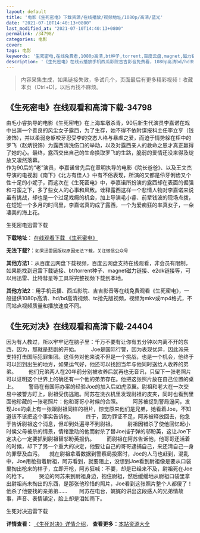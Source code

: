 ```yaml
---
layout: default
title: '电影《生死密电》下载资源/在线播放/视频地址/1080p/高清/蓝光'
date: "2021-07-10T14:40:13+0800"
last_modified_at: "2021-07-10T14:40:13+0800"
permalink: /34798/
categories: 电影
cover:
tags: 电影
keywords: '生死密电,在线免费看,1080p高清,bt种子,torrent,百度云盘,magnet,磁力链,迅雷下载资源'
description: '《生死密电》在线云播放手机西瓜影院吉吉影音免费看，1080p高清bd/hd未删减完整版和tc抢先枪版，mkv/mp4格式，附带bt/torrent种子、magnet/磁力链、百度云盘、网盘资源迅雷下载链接'
---
```


>内容采集生成，如果链接失效，多试几个，页面最后有更多精彩视频！收藏本页（Ctrl+D)，以后再找不麻烦。


## 《生死密电》在线观看和高清下载-34798

由毛小睿执导的电影《生死密电》在上海车墩杀青，90后新生代演员李嘉诺在戏中出演一个善良的风尘女子露西，为了生存，她不得不依附谍报科主任李立亨（钱波饰），并以柔弱身躯咬牙忍受李的变态人格与暴虐之爱，而迫于情势躲在柜中的罗飞（赵炳锐饰）为露西清洗伤口的举动，以及对露西亲人的救命之恩才真正赢得了她的心。最终，露西交出自己的生命换取罗飞的生路，脆弱的爱情还没来得及绽放又凄然落幕。<br /> 作为90后的“老&rdquo;演员，李嘉诺曾先后在章明执导的电影《院长爸爸》、以及王文杰导演的电视剧《南下》《北方有佳人》中有不俗表现，所演的又都是伶牙俐齿又个性十足的小妮子，而这次在《生死密电》中，李嘉诺所扮演的露西却在表面的倔强和刁蛮之下，多了些女人的心事和风致。诠释露西这样一个悲情人物对李嘉诺来说虽有挑战，却也是一个过足戏瘾的机会，加上导演毛小睿、前辈钱波的现场点拨，在短短一个多月的时间里，李嘉诺真的成了露西，一个为爱痴狂的率真女子，一朵凄美的海上花。</p>


生死密电迅雷下载

**下载地址**： [在线观看下载 《生死密电》](https://www.993dy.com//vod-detail-id-14137.html) 


**无法下载?**：`如果迅雷因版权原因无法下载，关注微信公众号 `

**其他方法1**：从百度云网盘下载视频，百度云网盘支持在线观看，非会员有限制，如果能找到迅雷下载链接、bt/torrent种子、magnet磁力链接、e2dk链接等，可以用迅雷、比特彗星等工具将完整视频下载到本地。

**其他方法2**：用手机云播、西瓜影院、吉吉影音等在线免费观看《生死密电》，一般提供1080p高清、hd/bd高清视频、tc抢先版视频，视频为mkv或mp4格式，不同站点视频质量和播放速度不同。


## 《生死对决》在线观看和高清下载-24404

因为有人教过，所以牢牢记在脑子里：千万不要有让你有五分钟以内离不开的东西，因为，那就是悲剧的开始。 　　Joe是国际行警，因为表现优异，因此派来支持打击国际犯罪集团。这任务对他来说不但是一个挑战，也是一个机会，他终于可以回到出生的地方，如果运气好，他还可以找回当年与他同时送给人收养的弟弟。 　　他们兄弟两人在20年前分别被收养后就再也无音讯，只留下一张老照片可以证明这个世界上的确还有一个他的弟弟存在。他把这张照片放在自己位置的桌上。 　　警局在有国际办案的经验Joe的加入后如虎添翼。尉祖和老大在一次交易中被警方盯上，尉祖受伤逃跑。阿苏在洗衣机里发现尉祖的皮夹，同时也看到里面他珍藏的一张老照片：他和哥哥小时候的合照。 　　阿苏被捉到警局逼问，发现Joe的桌上有一张跟尉祖同样的相片，惊觉原来他们是兄弟，她看着Joe，不知道该不该把这个事实告诉他。 　　终于，因为罪证不足，阿苏被释放回去，他急于告诉尉祖这个消息，但却到处遍寻不到尉祖。 　　尉祖因错杀了使他回忆起小时侯父母被杀的情景，情绪激动的他而射杀了替Joe挡子弹的邬盼英，这让Joe下定决心一定要抓到尉祖替邬盼英报仇。 　　而尉祖在阿苏告诉他，他哥哥还活着的时候，却下了另一个重大的决定，他要让自己的哥哥逮捕自己，来还清自己一身的罪孽及血污。 　就在尉祖拿着数据到警察局投案时，Joe的人马也赶到，混乱中，Joe用枪指着尉祖，阿苏看到，就要阻止，没想到Joe看到尉祖像是要从口袋里掏出枪来的样子，立即开枪，阿苏狂喊：不要，却是已经来不及，尉祖死在Joe的枪下。 　　哭泣的阿苏来到尉祖身边，抱住尉祖，然后缓缓地从尉祖口袋里拿出尉祖尚未掏出的东西，是那张他珍惜的照片，Joe看到这张照片整个人都傻了！他杀了他要找的亲弟弟…… 　　阿苏在电台，娓娓的讲出这段感人的兄弟情故事，声音、表情镇定，脸上却是泪如雨下。


生死对决迅雷下载

**详情查看**： [《生死对决》详情介绍](/movie/24404/)， **查看更多**：[本站资源大全](/movie/t/all/)

